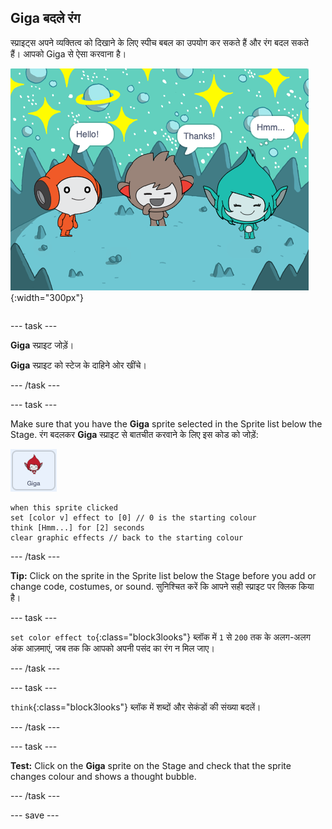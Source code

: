 ## Giga बदले रंग

<div style="display: flex; flex-wrap: wrap">
<div style="flex-basis: 200px; flex-grow: 1; margin-right: 15px;">
स्प्राइट्स अपने व्यक्तित्व को दिखाने के लिए स्पीच बबल का उपयोग कर सकते हैं और रंग बदल सकते हैं। आपको Giga से ऐसा करवाना है।
</div>
<div>

![Giga स्प्राइट सोच रहा है, "Hmm..."।](images/giga-step2.png){:width="300px"}

</div>
</div>

--- task ---

**Giga** स्प्राइट जोड़ें।

**Giga** स्प्राइट को स्टेज के दाहिने ओर खींचे।

--- /task ---

--- task ---

Make sure that you have the **Giga** sprite selected in the Sprite list below the Stage. रंग बदलकर **Giga** स्प्राइट से बातचीत करवाने के लिए इस कोड को जोड़ें:

![Giga स्प्राइट.](images/giga-sprite.png)

```blocks3
when this sprite clicked
set [color v] effect to [0] // 0 is the starting colour
think [Hmm...] for [2] seconds 
clear graphic effects // back to the starting colour
```

--- /task ---

**Tip:** Click on the sprite in the Sprite list below the Stage before you add or change code, costumes, or sound. सुनिश्चित करें कि आपने सही स्प्राइट पर क्लिक किया है।

--- task ---

`set color effect to`{:class="block3looks"} ब्लॉक में `1` से `200` तक के अलग-अलग अंक आज़माएं, जब तक कि आपको अपनी पसंद का रंग न मिल जाए।

--- /task ---

--- task ---

`think`{:class="block3looks"} ब्लॉक में शब्दों और सेकंडों की संख्या बदलें।

--- /task ---

--- task ---

**Test:** Click on the **Giga** sprite on the Stage and check that the sprite changes colour and shows a thought bubble.

--- /task ---

--- save ---
